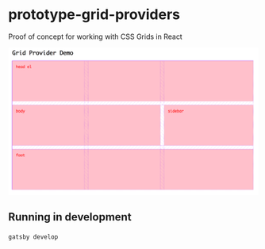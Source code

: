 # prototype-grid-providers

Proof of concept for working with CSS Grids in React

![demo](demo.png)

## Running in development
`gatsby develop`
